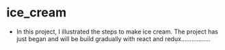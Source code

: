 # ice_cream

- In this project, I illustrated the steps to make ice cream. The project has just began and will be build gradually with react and redux.................
